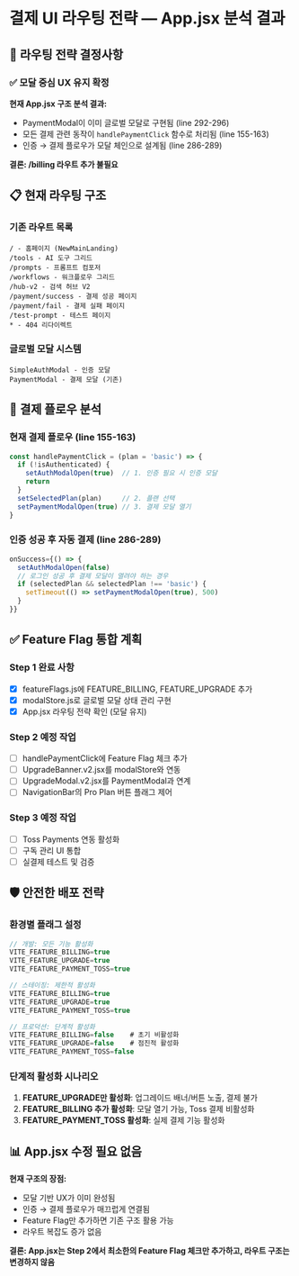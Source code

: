 # 결제 UI 라우팅 전략 — App.jsx 분석 결과

## 🎯 라우팅 전략 결정사항

### ✅ **모달 중심 UX 유지 확정**

**현재 App.jsx 구조 분석 결과:**
- PaymentModal이 이미 글로벌 모달로 구현됨 (line 292-296)
- 모든 결제 관련 동작이 `handlePaymentClick` 함수로 처리됨 (line 155-163)
- 인증 → 결제 플로우가 모달 체인으로 설계됨 (line 286-289)

**결론: /billing 라우트 추가 불필요**

## 📋 현재 라우팅 구조

### 기존 라우트 목록
```
/ - 홈페이지 (NewMainLanding)
/tools - AI 도구 그리드  
/prompts - 프롬프트 컴포저
/workflows - 워크플로우 그리드
/hub-v2 - 검색 허브 V2
/payment/success - 결제 성공 페이지
/payment/fail - 결제 실패 페이지  
/test-prompt - 테스트 페이지
* - 404 리다이렉트
```

### 글로벌 모달 시스템
```
SimpleAuthModal - 인증 모달
PaymentModal - 결제 모달 (기존)
```

## 🔄 결제 플로우 분석

### 현재 결제 플로우 (line 155-163)
```javascript
const handlePaymentClick = (plan = 'basic') => {
  if (!isAuthenticated) {
    setAuthModalOpen(true)  // 1. 인증 필요 시 인증 모달
    return
  }
  setSelectedPlan(plan)     // 2. 플랜 선택
  setPaymentModalOpen(true) // 3. 결제 모달 열기
}
```

### 인증 성공 후 자동 결제 (line 286-289)
```javascript
onSuccess={() => {
  setAuthModalOpen(false)
  // 로그인 성공 후 결제 모달이 열려야 하는 경우
  if (selectedPlan && selectedPlan !== 'basic') {
    setTimeout(() => setPaymentModalOpen(true), 500)
  }
}}
```

## ✅ Feature Flag 통합 계획

### Step 1 완료 사항
- [x] featureFlags.js에 FEATURE_BILLING, FEATURE_UPGRADE 추가
- [x] modalStore.js로 글로벌 모달 상태 관리 구현
- [x] App.jsx 라우팅 전략 확인 (모달 유지)

### Step 2 예정 작업  
- [ ] handlePaymentClick에 Feature Flag 체크 추가
- [ ] UpgradeBanner.v2.jsx를 modalStore와 연동
- [ ] UpgradeModal.v2.jsx를 PaymentModal과 연계
- [ ] NavigationBar의 Pro Plan 버튼 플래그 제어

### Step 3 예정 작업
- [ ] Toss Payments 연동 활성화
- [ ] 구독 관리 UI 통합
- [ ] 실결제 테스트 및 검증

## 🛡️ 안전한 배포 전략

### 환경별 플래그 설정
```javascript
// 개발: 모든 기능 활성화
VITE_FEATURE_BILLING=true
VITE_FEATURE_UPGRADE=true
VITE_FEATURE_PAYMENT_TOSS=true

// 스테이징: 제한적 활성화  
VITE_FEATURE_BILLING=true
VITE_FEATURE_UPGRADE=true
VITE_FEATURE_PAYMENT_TOSS=true

// 프로덕션: 단계적 활성화
VITE_FEATURE_BILLING=false    # 초기 비활성화
VITE_FEATURE_UPGRADE=false    # 점진적 활성화
VITE_FEATURE_PAYMENT_TOSS=false
```

### 단계적 활성화 시나리오
1. **FEATURE_UPGRADE만 활성화**: 업그레이드 배너/버튼 노출, 결제 불가
2. **FEATURE_BILLING 추가 활성화**: 모달 열기 가능, Toss 결제 비활성화  
3. **FEATURE_PAYMENT_TOSS 활성화**: 실제 결제 기능 활성화

## 📊 App.jsx 수정 필요 없음

**현재 구조의 장점:**
- 모달 기반 UX가 이미 완성됨
- 인증 → 결제 플로우가 매끄럽게 연결됨
- Feature Flag만 추가하면 기존 구조 활용 가능
- 라우트 복잡도 증가 없음

**결론: App.jsx는 Step 2에서 최소한의 Feature Flag 체크만 추가하고, 라우트 구조는 변경하지 않음**